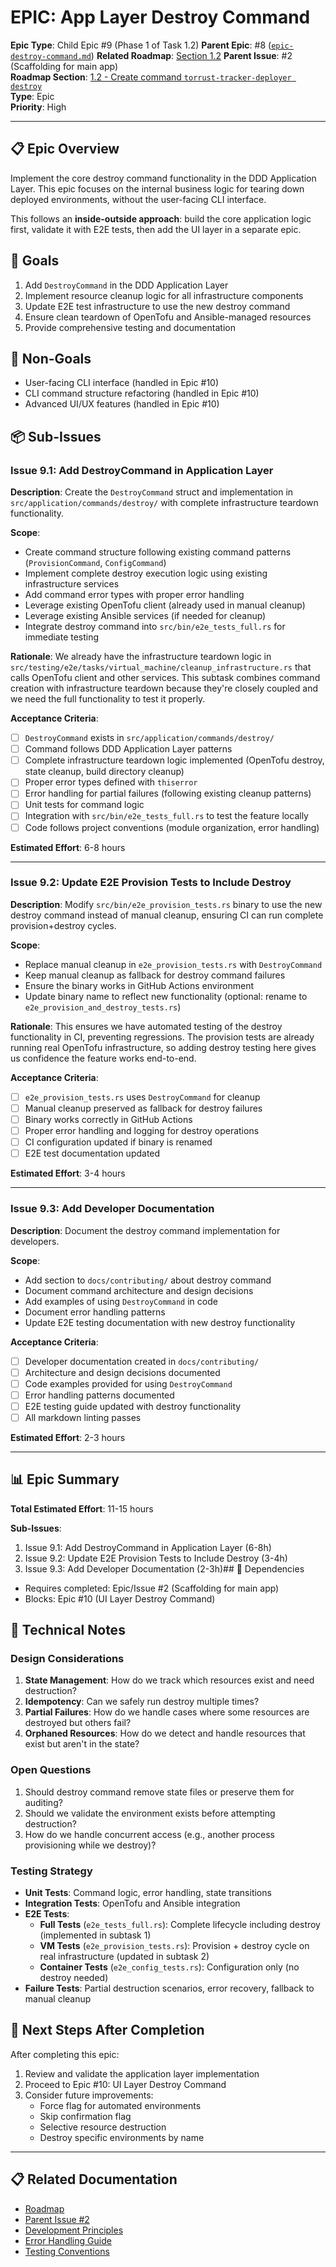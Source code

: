 # EPIC: App Layer Destroy Command

**Epic Type**: Child Epic #9 (Phase 1 of Task 1.2)
**Parent Epic**: #8 ([`epic-destroy-command.md`](./epic-destroy-command.md))
**Related Roadmap**: [Section 1.2](../roadmap.md#1-add-scaffolding-for-main-app)
**Parent Issue**: #2 (Scaffolding for main app)  
**Roadmap Section**: [1.2 - Create command `torrust-tracker-deployer destroy`](../roadmap.md#12-create-command-torrust-tracker-deployer-destroy)  
**Type**: Epic  
**Priority**: High

---

## 📋 Epic Overview

Implement the core destroy command functionality in the DDD Application Layer. This epic focuses on the internal business logic for tearing down deployed environments, without the user-facing CLI interface.

This follows an **inside-outside approach**: build the core application logic first, validate it with E2E tests, then add the UI layer in a separate epic.

## 🎯 Goals

1. Add `DestroyCommand` in the DDD Application Layer
2. Implement resource cleanup logic for all infrastructure components
3. Update E2E test infrastructure to use the new destroy command
4. Ensure clean teardown of OpenTofu and Ansible-managed resources
5. Provide comprehensive testing and documentation

## 🚫 Non-Goals

- User-facing CLI interface (handled in Epic #10)
- CLI command structure refactoring (handled in Epic #10)
- Advanced UI/UX features (handled in Epic #10)

## 📦 Sub-Issues

### Issue 9.1: Add DestroyCommand in Application Layer

**Description**: Create the `DestroyCommand` struct and implementation in `src/application/commands/destroy/` with complete infrastructure teardown functionality.

**Scope**:

- Create command structure following existing command patterns (`ProvisionCommand`, `ConfigCommand`)
- Implement complete destroy execution logic using existing infrastructure services
- Add command error types with proper error handling
- Leverage existing OpenTofu client (already used in manual cleanup)
- Leverage existing Ansible services (if needed for cleanup)
- Integrate destroy command into `src/bin/e2e_tests_full.rs` for immediate testing

**Rationale**: We already have the infrastructure teardown logic in `src/testing/e2e/tasks/virtual_machine/cleanup_infrastructure.rs` that calls OpenTofu client and other services. This subtask combines command creation with infrastructure teardown because they're closely coupled and we need the full functionality to test it properly.

**Acceptance Criteria**:

- [ ] `DestroyCommand` exists in `src/application/commands/destroy/`
- [ ] Command follows DDD Application Layer patterns
- [ ] Complete infrastructure teardown logic implemented (OpenTofu destroy, state cleanup, build directory cleanup)
- [ ] Proper error types defined with `thiserror`
- [ ] Error handling for partial failures (following existing cleanup patterns)
- [ ] Unit tests for command logic
- [ ] Integration with `src/bin/e2e_tests_full.rs` to test the feature locally
- [ ] Code follows project conventions (module organization, error handling)

**Estimated Effort**: 6-8 hours

---

### Issue 9.2: Update E2E Provision Tests to Include Destroy

**Description**: Modify `src/bin/e2e_provision_tests.rs` binary to use the new destroy command instead of manual cleanup, ensuring CI can run complete provision+destroy cycles.

**Scope**:

- Replace manual cleanup in `e2e_provision_tests.rs` with `DestroyCommand`
- Keep manual cleanup as fallback for destroy command failures
- Ensure the binary works in GitHub Actions environment
- Update binary name to reflect new functionality (optional: rename to `e2e_provision_and_destroy_tests.rs`)

**Rationale**: This ensures we have automated testing of the destroy functionality in CI, preventing regressions. The provision tests are already running real OpenTofu infrastructure, so adding destroy testing here gives us confidence the feature works end-to-end.

**Acceptance Criteria**:

- [ ] `e2e_provision_tests.rs` uses `DestroyCommand` for cleanup
- [ ] Manual cleanup preserved as fallback for destroy failures
- [ ] Binary works correctly in GitHub Actions
- [ ] Proper error handling and logging for destroy operations
- [ ] CI configuration updated if binary is renamed
- [ ] E2E test documentation updated

**Estimated Effort**: 3-4 hours

---

### Issue 9.3: Add Developer Documentation

**Description**: Document the destroy command implementation for developers.

**Scope**:

- Add section to `docs/contributing/` about destroy command
- Document command architecture and design decisions
- Add examples of using `DestroyCommand` in code
- Document error handling patterns
- Update E2E testing documentation with new destroy functionality

**Acceptance Criteria**:

- [ ] Developer documentation created in `docs/contributing/`
- [ ] Architecture and design decisions documented
- [ ] Code examples provided for using `DestroyCommand`
- [ ] Error handling patterns documented
- [ ] E2E testing guide updated with destroy functionality
- [ ] All markdown linting passes

**Estimated Effort**: 2-3 hours

---

## 📊 Epic Summary

**Total Estimated Effort**: 11-15 hours

**Sub-Issues**:

1. Issue 9.1: Add DestroyCommand in Application Layer (6-8h)
2. Issue 9.2: Update E2E Provision Tests to Include Destroy (3-4h)
3. Issue 9.3: Add Developer Documentation (2-3h)## 🔗 Dependencies

- Requires completed: Epic/Issue #2 (Scaffolding for main app)
- Blocks: Epic #10 (UI Layer Destroy Command)

## 📝 Technical Notes

### Design Considerations

1. **State Management**: How do we track which resources exist and need destruction?
2. **Idempotency**: Can we safely run destroy multiple times?
3. **Partial Failures**: How do we handle cases where some resources are destroyed but others fail?
4. **Orphaned Resources**: How do we detect and handle resources that exist but aren't in the state?

### Open Questions

1. Should destroy command remove state files or preserve them for auditing?
2. Should we validate the environment exists before attempting destruction?
3. How do we handle concurrent access (e.g., another process provisioning while we destroy)?

### Testing Strategy

- **Unit Tests**: Command logic, error handling, state transitions
- **Integration Tests**: OpenTofu and Ansible integration
- **E2E Tests**:
  - **Full Tests** (`e2e_tests_full.rs`): Complete lifecycle including destroy (implemented in subtask 1)
  - **VM Tests** (`e2e_provision_tests.rs`): Provision + destroy cycle on real infrastructure (updated in subtask 2)
  - **Container Tests** (`e2e_config_tests.rs`): Configuration only (no destroy needed)
- **Failure Tests**: Partial destruction scenarios, error recovery, fallback to manual cleanup

## 🚀 Next Steps After Completion

After completing this epic:

1. Review and validate the application layer implementation
2. Proceed to Epic #10: UI Layer Destroy Command
3. Consider future improvements:
   - Force flag for automated environments
   - Skip confirmation flag
   - Selective resource destruction
   - Destroy specific environments by name

---

## 📋 Related Documentation

- [Roadmap](../roadmap.md)
- [Parent Issue #2](https://github.com/torrust/torrust-tracker-deployer/issues/2)
- [Development Principles](../development-principles.md)
- [Error Handling Guide](../contributing/error-handling.md)
- [Testing Conventions](../contributing/testing.md)
